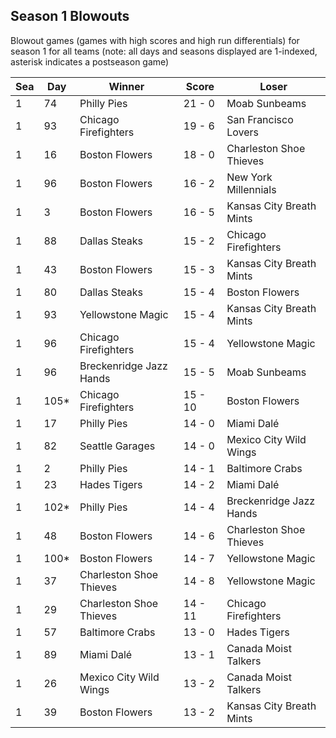 ## Season 1 Blowouts



Blowout games (games with high scores and high run differentials) for season 1 for all teams (note: all days and seasons displayed are 1-indexed, asterisk indicates a postseason game)


| Sea | Day | Winner | Score | Loser | 
| ------ |------ |------ |------ |------ |
| 1 | 74 | Philly Pies | 21 - 0 | Moab Sunbeams | 
| 1 | 93 | Chicago Firefighters | 19 - 6 | San Francisco Lovers | 
| 1 | 16 | Boston Flowers | 18 - 0 | Charleston Shoe Thieves | 
| 1 | 96 | Boston Flowers | 16 - 2 | New York Millennials | 
| 1 | 3 | Boston Flowers | 16 - 5 | Kansas City Breath Mints | 
| 1 | 88 | Dallas Steaks | 15 - 2 | Chicago Firefighters | 
| 1 | 43 | Boston Flowers | 15 - 3 | Kansas City Breath Mints | 
| 1 | 80 | Dallas Steaks | 15 - 4 | Boston Flowers | 
| 1 | 93 | Yellowstone Magic | 15 - 4 | Kansas City Breath Mints | 
| 1 | 96 | Chicago Firefighters | 15 - 4 | Yellowstone Magic | 
| 1 | 96 | Breckenridge Jazz Hands | 15 - 5 | Moab Sunbeams | 
| 1 | 105* | Chicago Firefighters | 15 - 10 | Boston Flowers | 
| 1 | 17 | Philly Pies | 14 - 0 | Miami Dalé | 
| 1 | 82 | Seattle Garages | 14 - 0 | Mexico City Wild Wings | 
| 1 | 2 | Philly Pies | 14 - 1 | Baltimore Crabs | 
| 1 | 23 | Hades Tigers | 14 - 2 | Miami Dalé | 
| 1 | 102* | Philly Pies | 14 - 4 | Breckenridge Jazz Hands | 
| 1 | 48 | Boston Flowers | 14 - 6 | Charleston Shoe Thieves | 
| 1 | 100* | Boston Flowers | 14 - 7 | Yellowstone Magic | 
| 1 | 37 | Charleston Shoe Thieves | 14 - 8 | Yellowstone Magic | 
| 1 | 29 | Charleston Shoe Thieves | 14 - 11 | Chicago Firefighters | 
| 1 | 57 | Baltimore Crabs | 13 - 0 | Hades Tigers | 
| 1 | 89 | Miami Dalé | 13 - 1 | Canada Moist Talkers | 
| 1 | 26 | Mexico City Wild Wings | 13 - 2 | Canada Moist Talkers | 
| 1 | 39 | Boston Flowers | 13 - 2 | Kansas City Breath Mints | 


